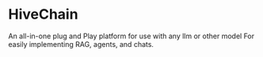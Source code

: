 # HiveChain
An all-in-one plug and Play platform for use with any llm or other model For easily implementing RAG, agents, and chats.
